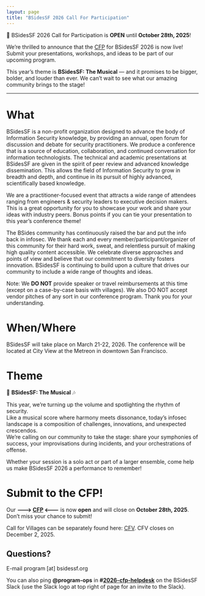 ```yaml
---
layout: page
title: "BSidesSF 2026 Call For Participation"
---
```


🎤 BSidesSF 2026 Call for Participation is **OPEN** until **October 28th, 2025**!  

We’re thrilled to announce that the [CFP](https://sessionize.com/bsidessf2026) for BSidesSF 2026 is now live! Submit your presentations, workshops, and ideas to be part of our upcoming program.

This year’s theme is **BSidesSF: The Musical** — and it promises to be bigger, bolder, and louder than ever. We can’t wait to see what our amazing community brings to the stage!

---

# **What**

BSidesSF is a non-profit organization designed to advance the body of Information 
Security knowledge, by providing an annual, open forum for discussion and debate for 
security practitioners. We produce a conference that is a source of education, 
collaboration, and continued conversation for information technologists. The technical 
and academic presentations at BSidesSF are given in the spirit of peer review and 
advanced knowledge dissemination. This allows the field of Information Security to grow 
in breadth and depth, and continue in its pursuit of highly advanced, scientifically 
based knowledge.

We are a practitioner-focused event that attracts a wide range of attendees ranging 
from engineers & security leaders to executive decision makers. This is a great 
opportunity for you to showcase your work and share your ideas with industry peers. 
Bonus points if you can tie your presentation to this year’s conference theme!

The BSides community has continuously raised the bar and put the info back in 
infosec. We thank each and every member/participant/organizer of this community for 
their hard work, sweat, and relentless pursuit of making high quality content accessible.
We celebrate diverse approaches and points of view and believe that our commitment to 
diversity fosters innovation. BSidesSF is continuing to build upon a culture that drives 
our community to include a wide range of thoughts and ideas.

Note: We **DO NOT** provide speaker or travel reimbursements at this time (except on a 
case-by-case basis with villages). We also DO NOT accept vendor pitches of any 
sort in our conference program. Thank you for your understanding.

# **When/Where**

BSidesSF will take place on March 21-22, 2026. The conference will be located 
at City View at the Metreon in downtown San Francisco.

# **Theme**

🎵 **BSidesSF: The Musical** 🎶  

This year, we’re turning up the volume and spotlighting the rhythm of security.  
Like a musical score where harmony meets dissonance, today’s infosec landscape is a 
composition of challenges, innovations, and unexpected crescendos.  
We’re calling on our community to take the stage: share your symphonies of success, 
your improvisations during incidents, and your orchestrations of offense.  

Whether your session is a solo act or part of a larger ensemble, come help us make BSidesSF 
2026 a performance to remember!

# **Submit to the CFP!**

Our **---> [CFP](https://sessionize.com/bsidessf2026) <---** is now **open** and will close on **October 28th, 2025**. Don’t miss your chance to submit!

Call for Villages can be separately found here: [CFV](/cfv). CFV closes on December 2, 2025.

## **Questions?**
E-mail program [at] bsidessf.org

You can also ping **@program-ops** in 
**#[2026-cfp-helpdesk](https://bsidessf.slack.com/archives/C09E56VTPD5)** on the 
BSidesSF Slack (use the Slack logo at top right of page for an invite to the Slack).
